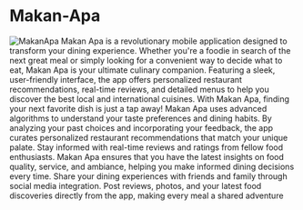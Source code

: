 # Makan-Apa
![MakanApa](https://github.com/squarenex/Makan-Apa/assets/171150645/601db01d-0d67-4a03-9d8a-b9ac0e81c856)
Makan Apa is a revolutionary mobile application designed to transform your dining experience. Whether you're a foodie in search of the next great meal or simply looking for a convenient way to decide what to eat, Makan Apa is your ultimate culinary companion. Featuring a sleek, user-friendly interface, the app offers personalized restaurant recommendations, real-time reviews, and detailed menus to help you discover the best local and international cuisines. With Makan Apa, finding your next favorite dish is just a tap away!
Makan Apa uses advanced algorithms to understand your taste preferences and dining habits. By analyzing your past choices and incorporating your feedback, the app curates personalized restaurant recommendations that match your unique palate.
Stay informed with real-time reviews and ratings from fellow food enthusiasts. Makan Apa ensures that you have the latest insights on food quality, service, and ambiance, helping you make informed dining decisions every time.
Share your dining experiences with friends and family through social media integration. Post reviews, photos, and your latest food discoveries directly from the app, making every meal a shared adventure
